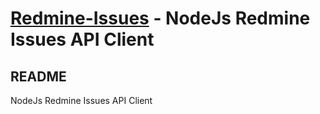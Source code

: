 [Redmine-Issues](https://github.com/jansanchez/redmine-issues) - NodeJs Redmine Issues API Client
==================================================

README
--------------------------------------

NodeJs Redmine Issues API Client
